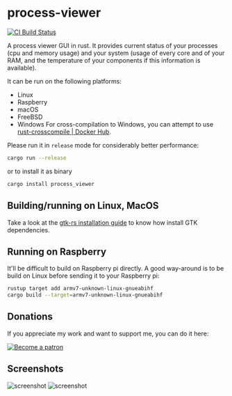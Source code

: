 # process-viewer

[![CI Build Status](https://github.com/joelvaneenwyk/process-viewer/actions/workflows/CI.yml/badge.svg)](https://github.com/joelvaneenwyk/process-viewer/actions/workflows/CI.yml)

A process viewer GUI in rust. It provides current status of your processes (cpu and memory usage) and your system (usage of every core and of your RAM, and the temperature of your components if this information is available).

It can be run on the following platforms:

- Linux
- Raspberry
- macOS
- FreeBSD
- Windows
  For cross-compilation to Windows, you can attempt to use [rust-crosscompile | Docker Hub](https://hub.docker.com/r/etrombly/rust-crosscompile).

Please run it in `release` mode for considerably better performance:

```bash
cargo run --release
```

or to install it as binary

```bash
cargo install process_viewer
```

## Building/running on Linux, MacOS

Take a look at the [gtk-rs installation guide](https://gtk-rs.org/gtk4-rs/stable/latest/book/installation.html) to know how install GTK dependencies.

## Running on Raspberry

It'll be difficult to build on Raspberry pi directly. A good way-around is to be build on Linux before sending it to your Raspberry pi:

```bash
rustup target add armv7-unknown-linux-gnueabihf
cargo build --target=armv7-unknown-linux-gnueabihf
```

## Donations

If you appreciate my work and want to support me, you can do it here:

[![Become a patron](https://c5.patreon.com/external/logo/become_a_patron_button.png)](https://www.patreon.com/GuillaumeGomez)

## Screenshots

![screenshot](http://guillaume-gomez.fr/image/process-viewer-screen1.png)
![screenshot](http://guillaume-gomez.fr/image/process-viewer-screen2.png)

